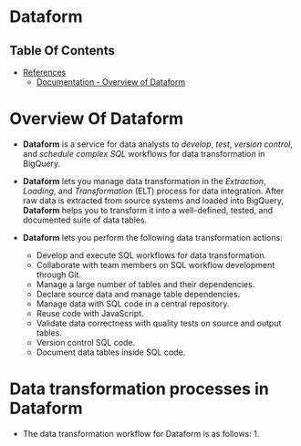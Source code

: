 # Dataform

## Table Of Contents
- [References]()
    - [Documentation - Overview of Dataform](https://cloud.google.com/dataform/docs/overview?hl=en_US)

# Overview Of Dataform
* __Dataform__ is a service for data analysts to _develop_, _test_, _version control_, and _schedule complex SQL_ workflows for data transformation in BigQuery.

* __Dataform__ lets you manage data transformation in the _Extraction_, _Loading_, and _Transformation_ (ELT) process for data integration. After raw data is extracted from source systems and loaded into BigQuery, __Dataform__ helps you to transform it into a well-defined, tested, and documented suite of data tables.

* __Dataform__ lets you perform the following data transformation actions:
    - Develop and execute SQL workflows for data transformation.
    - Collaborate with team members on SQL workflow development through Git.
    - Manage a large number of tables and their dependencies.
    - Declare source data and manage table dependencies.
    - Manage data with SQL code in a central repository.
    - Reuse code with JavaScript.
    - Validate data correctness with quality tests on source and output tables.
    - Version control SQL code.
    - Document data tables inside SQL code.

# Data transformation processes in Dataform
* The data transformation workflow for Dataform is as follows:
    1. 